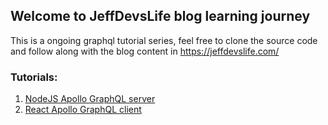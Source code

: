 ## Welcome to JeffDevsLife blog learning journey

This is a ongoing graphql tutorial series, feel free to clone the source code and follow along with the blog content in https://jeffdevslife.com/

### Tutorials:

1. [NodeJS Apollo GraphQL server](https://github.com/Jeffcw96/graphlq-learning-journey/tree/master/01-apollo-graphql-server)
2. [React Apollo GraphQL client](https://github.com/Jeffcw96/graphlq-learning-journey/tree/master/02-react-graphql)
